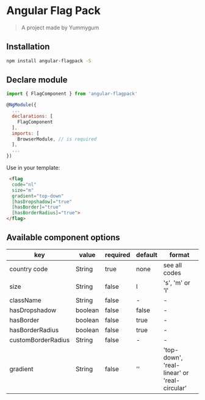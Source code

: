 # Angular Flag Pack

> A project made by Yummygum

## Installation

```bash
npm install angular-flagpack -S
```

## Declare module
```js
import { FlagComponent } from 'angular-flagpack'

@NgModule({
  ...
  declarations: [
    FlagComponent
  ],
  imports: [
    BrowserModule, // is required
  ],
  ...
})
```

Use in your template:
```html
 <flag
  code="nl"
  size="m"
  gradient="top-down"
  [hasDropshadow]="true"
  [hasBorder]="true"
  [hasBorderRadius]="true">
</flag>
```

## Available component options

| key   | value   | required | default | format |
|-------|-------|------|------|------|
| country code |  String | true | none | see all codes |
| size |  String | false | l | 's', 'm' or 'l' |
| className |  String | false | - | - |
| hasDropshadow |  boolean | false | false | - |
| hasBorder |  boolean | false | true | - |
| hasBorderRadius | boolean | false | true | - |
| customBorderRadius |  String | false | - | - |
| gradient |  String | false | '' | 'top-down', 'real-linear' or 'real-circular' |

